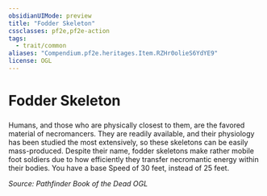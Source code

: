 ```yaml
---
obsidianUIMode: preview
title: "Fodder Skeleton"
cssclasses: pf2e,pf2e-action
tags:
  - trait/common
aliases: "Compendium.pf2e.heritages.Item.RZHr0olieS6YdYE9"
license: OGL
---
```

# Fodder Skeleton

### 






Humans, and those who are physically closest to them, are the favored material of necromancers. They are readily available, and their physiology has been studied the most extensively, so these skeletons can be easily mass-produced. Despite their name, fodder skeletons make rather mobile foot soldiers due to how efficiently they transfer necromantic energy within their bodies. You have a base Speed of 30 feet, instead of 25 feet.

*Source: Pathfinder Book of the Dead*
*OGL*